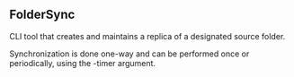 ## FolderSync

CLI tool that creates and maintains a replica of a designated source folder.

Synchronization is done one-way and can be performed once or periodically, using the -timer argument.
